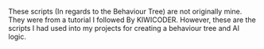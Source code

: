 These scripts (In regards to the Behaviour Tree) are not originally mine. They were from a tutorial I followed By KIWICODER. However, these are the scripts I had used into my projects for creating a behaviour tree and AI logic.